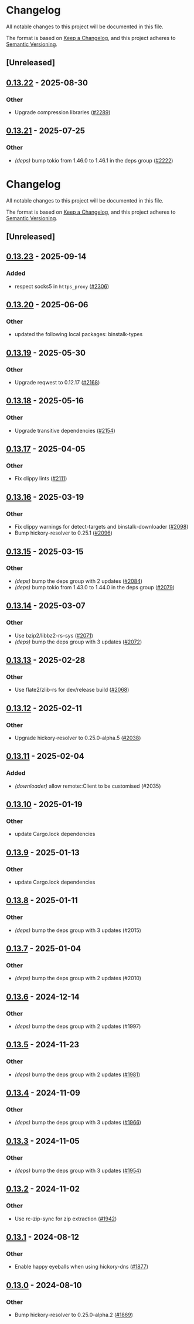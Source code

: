 # Changelog

All notable changes to this project will be documented in this file.

The format is based on [Keep a Changelog](https://keepachangelog.com/en/1.0.0/),
and this project adheres to [Semantic Versioning](https://semver.org/spec/v2.0.0.html).

## [Unreleased]

## [0.13.22](https://github.com/cargo-bins/cargo-binstall/compare/binstalk-downloader-v0.13.21...binstalk-downloader-v0.13.22) - 2025-08-30

### Other

- Upgrade compression libraries ([#2289](https://github.com/cargo-bins/cargo-binstall/pull/2289))

## [0.13.21](https://github.com/cargo-bins/cargo-binstall/compare/binstalk-downloader-v0.13.20...binstalk-downloader-v0.13.21) - 2025-07-25

### Other

- *(deps)* bump tokio from 1.46.0 to 1.46.1 in the deps group ([#2222](https://github.com/cargo-bins/cargo-binstall/pull/2222))
# Changelog
All notable changes to this project will be documented in this file.

The format is based on [Keep a Changelog](https://keepachangelog.com/en/1.0.0/),
and this project adheres to [Semantic Versioning](https://semver.org/spec/v2.0.0.html).

## [Unreleased]

## [0.13.23](https://github.com/cargo-bins/cargo-binstall/compare/binstalk-downloader-v0.13.22...binstalk-downloader-v0.13.23) - 2025-09-14

### Added

- respect socks5 in `https_proxy` ([#2306](https://github.com/cargo-bins/cargo-binstall/pull/2306))

## [0.13.20](https://github.com/cargo-bins/cargo-binstall/compare/binstalk-downloader-v0.13.19...binstalk-downloader-v0.13.20) - 2025-06-06

### Other

- updated the following local packages: binstalk-types

## [0.13.19](https://github.com/cargo-bins/cargo-binstall/compare/binstalk-downloader-v0.13.18...binstalk-downloader-v0.13.19) - 2025-05-30

### Other

- Upgrade reqwest to 0.12.17 ([#2168](https://github.com/cargo-bins/cargo-binstall/pull/2168))

## [0.13.18](https://github.com/cargo-bins/cargo-binstall/compare/binstalk-downloader-v0.13.17...binstalk-downloader-v0.13.18) - 2025-05-16

### Other

- Upgrade transitive dependencies ([#2154](https://github.com/cargo-bins/cargo-binstall/pull/2154))

## [0.13.17](https://github.com/cargo-bins/cargo-binstall/compare/binstalk-downloader-v0.13.16...binstalk-downloader-v0.13.17) - 2025-04-05

### Other

- Fix clippy lints ([#2111](https://github.com/cargo-bins/cargo-binstall/pull/2111))

## [0.13.16](https://github.com/cargo-bins/cargo-binstall/compare/binstalk-downloader-v0.13.15...binstalk-downloader-v0.13.16) - 2025-03-19

### Other

- Fix clippy warnings for detect-targets and binstalk-downloader ([#2098](https://github.com/cargo-bins/cargo-binstall/pull/2098))
- Bump hickory-resolver to 0.25.1 ([#2096](https://github.com/cargo-bins/cargo-binstall/pull/2096))

## [0.13.15](https://github.com/cargo-bins/cargo-binstall/compare/binstalk-downloader-v0.13.14...binstalk-downloader-v0.13.15) - 2025-03-15

### Other

- *(deps)* bump the deps group with 2 updates ([#2084](https://github.com/cargo-bins/cargo-binstall/pull/2084))
- *(deps)* bump tokio from 1.43.0 to 1.44.0 in the deps group ([#2079](https://github.com/cargo-bins/cargo-binstall/pull/2079))

## [0.13.14](https://github.com/cargo-bins/cargo-binstall/compare/binstalk-downloader-v0.13.13...binstalk-downloader-v0.13.14) - 2025-03-07

### Other

- Use bzip2/libbz2-rs-sys ([#2071](https://github.com/cargo-bins/cargo-binstall/pull/2071))
- *(deps)* bump the deps group with 3 updates ([#2072](https://github.com/cargo-bins/cargo-binstall/pull/2072))

## [0.13.13](https://github.com/cargo-bins/cargo-binstall/compare/binstalk-downloader-v0.13.12...binstalk-downloader-v0.13.13) - 2025-02-28

### Other

- Use flate2/zlib-rs for dev/release build ([#2068](https://github.com/cargo-bins/cargo-binstall/pull/2068))

## [0.13.12](https://github.com/cargo-bins/cargo-binstall/compare/binstalk-downloader-v0.13.11...binstalk-downloader-v0.13.12) - 2025-02-11

### Other

- Upgrade hickory-resolver to 0.25.0-alpha.5 ([#2038](https://github.com/cargo-bins/cargo-binstall/pull/2038))

## [0.13.11](https://github.com/cargo-bins/cargo-binstall/compare/binstalk-downloader-v0.13.10...binstalk-downloader-v0.13.11) - 2025-02-04

### Added

- *(downloader)* allow remote::Client to be customised (#2035)

## [0.13.10](https://github.com/cargo-bins/cargo-binstall/compare/binstalk-downloader-v0.13.9...binstalk-downloader-v0.13.10) - 2025-01-19

### Other

- update Cargo.lock dependencies

## [0.13.9](https://github.com/cargo-bins/cargo-binstall/compare/binstalk-downloader-v0.13.8...binstalk-downloader-v0.13.9) - 2025-01-13

### Other

- update Cargo.lock dependencies

## [0.13.8](https://github.com/cargo-bins/cargo-binstall/compare/binstalk-downloader-v0.13.7...binstalk-downloader-v0.13.8) - 2025-01-11

### Other

- *(deps)* bump the deps group with 3 updates (#2015)

## [0.13.7](https://github.com/cargo-bins/cargo-binstall/compare/binstalk-downloader-v0.13.6...binstalk-downloader-v0.13.7) - 2025-01-04

### Other

- *(deps)* bump the deps group with 2 updates (#2010)

## [0.13.6](https://github.com/cargo-bins/cargo-binstall/compare/binstalk-downloader-v0.13.5...binstalk-downloader-v0.13.6) - 2024-12-14

### Other

- *(deps)* bump the deps group with 2 updates (#1997)

## [0.13.5](https://github.com/cargo-bins/cargo-binstall/compare/binstalk-downloader-v0.13.4...binstalk-downloader-v0.13.5) - 2024-11-23

### Other

- *(deps)* bump the deps group with 2 updates ([#1981](https://github.com/cargo-bins/cargo-binstall/pull/1981))

## [0.13.4](https://github.com/cargo-bins/cargo-binstall/compare/binstalk-downloader-v0.13.3...binstalk-downloader-v0.13.4) - 2024-11-09

### Other

- *(deps)* bump the deps group with 3 updates ([#1966](https://github.com/cargo-bins/cargo-binstall/pull/1966))

## [0.13.3](https://github.com/cargo-bins/cargo-binstall/compare/binstalk-downloader-v0.13.2...binstalk-downloader-v0.13.3) - 2024-11-05

### Other

- *(deps)* bump the deps group with 3 updates ([#1954](https://github.com/cargo-bins/cargo-binstall/pull/1954))

## [0.13.2](https://github.com/cargo-bins/cargo-binstall/compare/binstalk-downloader-v0.13.1...binstalk-downloader-v0.13.2) - 2024-11-02

### Other

- Use rc-zip-sync for zip extraction ([#1942](https://github.com/cargo-bins/cargo-binstall/pull/1942))

## [0.13.1](https://github.com/cargo-bins/cargo-binstall/compare/binstalk-downloader-v0.13.0...binstalk-downloader-v0.13.1) - 2024-08-12

### Other
- Enable happy eyeballs when using hickory-dns ([#1877](https://github.com/cargo-bins/cargo-binstall/pull/1877))

## [0.13.0](https://github.com/cargo-bins/cargo-binstall/compare/binstalk-downloader-v0.12.0...binstalk-downloader-v0.13.0) - 2024-08-10

### Other
- Bump hickory-resolver to 0.25.0-alpha.2 ([#1869](https://github.com/cargo-bins/cargo-binstall/pull/1869))
